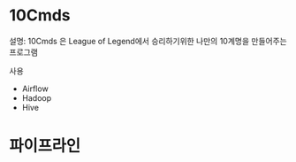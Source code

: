 # 10Cmds
설명: 10Cmds 은 League of Legend에서 승리하기위한 나만의 10계명을 만들어주는 프로그램

사용
- Airflow
- Hadoop
- Hive

# 파이프라인

